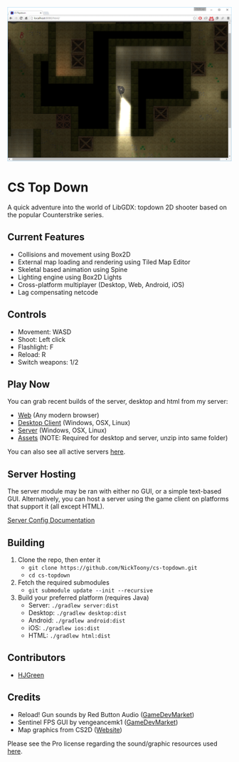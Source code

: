 ![](https://github.com/NickToony/cs-topdown/blob/master/screenshots/screenshot3.png)

CS Top Down
=====================
A quick adventure into the world of LibGDX: topdown 2D shooter based on the popular Counterstrike series.

## Current Features
- Collisions and movement using Box2D
- External map loading and rendering using Tiled Map Editor
- Skeletal based animation using Spine
- Lighting engine using Box2D Lights
- Cross-platform multiplayer (Desktop, Web, Android, iOS)
- Lag compensating netcode

## Controls
- Movement: WASD
- Shoot: Left click
- Flashlight: F
- Reload: R
- Switch weapons: 1/2

## Play Now
You can grab recent builds of the server, desktop and html from my server:
- [Web](http://cstopdown.nick-hope.co.uk/) (Any modern browser)
- [Desktop Client](http://cstopdown.nick-hope.co.uk/desktop.jar) (Windows, OSX, Linux)
- [Server](http://cstopdown.nick-hope.co.uk/server.jar) (Windows, OSX, Linux)
- [Assets](http://cstopdown.nick-hope.co.uk/assets.zip) (NOTE: Required for desktop and server, unzip into same folder)

You can also see all active servers [here](http://gameservers.nick-hope.co.uk/game/view/1).

## Server Hosting
The server module may be ran with either no GUI, or a simple text-based GUI. Alternatively, you can host a server using the game client on platforms that support it (all except HTML).

[Server Config Documentation](SERVERCONFIG.md)

## Building
1. Clone the repo, then enter it
	- `git clone https://github.com/NickToony/cs-topdown.git`
	- `cd cs-topdown`
2. Fetch the required submodules
	- `git submodule update --init --recursive`
3. Build your preferred platform (requires Java)
	- Server: `./gradlew server:dist`
	- Desktop: `./gradlew desktop:dist`
	- Android: `./gradlew android:dist`
	- iOS: `./gradlew ios:dist`
	- HTML: `./gradlew html:dist`

## Contributors

- [HJGreen](https://github.com/HJGreen)


## Credits

- Reload! Gun sounds by Red Button Audio ([GameDevMarket](https://www.gamedevmarket.net/asset/reload-970/))
- Sentinel FPS GUI by vengeancemk1 ([GameDevMarket](https://www.gamedevmarket.net/asset/sentinel-fps-gui-4387/))
- Map graphics from CS2D ([Website](http://www.cs2d.com/))

Please see the Pro license regarding the sound/graphic resources used [here](https://www.gamedevmarket.net/terms-conditions/#pro-licence).
